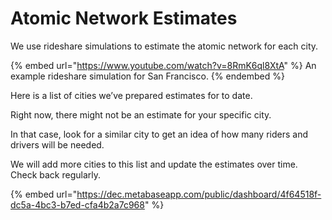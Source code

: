 # Atomic Network Estimates

We use rideshare simulations to estimate the atomic network for each city.

{% embed url="https://www.youtube.com/watch?v=8RmK6ql8XtA" %}
An example rideshare simulation for San Francisco.
{% endembed %}

Here is a list of cities we’ve prepared estimates for to date.

Right now, there might not be an estimate for your specific city.

In that case, look for a similar city to get an idea of how many riders and drivers will be needed.

We will add more cities to this list and update the estimates over time. Check back regularly.

{% embed url="https://dec.metabaseapp.com/public/dashboard/4f64518f-dc5a-4bc3-b7ed-cfa4b2a7c968" %}

